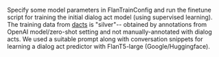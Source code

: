 Specify some model parameters in FlanTrainConfig and run the finetune script for training the initial dialog act model (using
supervised learning). The training data from <a href="../../data/dacts">dacts</a> is "silver"--
obtained by annotations from OpenAI model/zero-shot setting and not manually-annotated with dialog acts. We used 
a suitable prompt along with conversation snippets for learning a dialog act predictor with FlanT5-large (Google/Huggingface).
